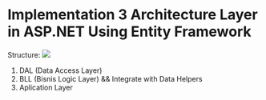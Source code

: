 # Implementation 3 Architecture Layer in ASP.NET Using Entity Framework
Structure: 
<img src="https://drive.google.com/open?id=1FrxudHsSkmrknBwCxGhye5AgA3qTpBCj">
<ol>
<li>DAL (Data Access Layer)</li>
<li>BLL (Bisnis Logic Layer) && Integrate with Data Helpers</li>
<li>Aplication Layer</li>
</ol>
